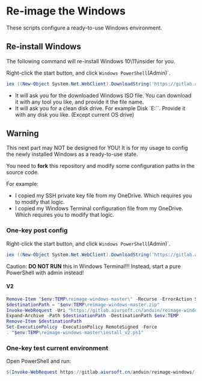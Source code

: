 # Re-image the Windows

These scripts configure a ready-to-use Windows environment.

## Re-install Windows

The following command will re-install Windows 10\11\insider for you.

Right-click the start button, and click `Windows PowerShell`(Admin)`.

```powershell
iex ((New-Object System.Net.WebClient).DownloadString('https://gitlab.aiursoft.cn/anduin/reimage-windows/-/raw/master/Reimage.ps1'))
```

* It will ask you for the downloaded Windows ISO file. You can download it with any tool you like, and provide it the file name.
* It will ask you for a clean disk drive. For example Disk `E:\``. Provide it with any disk you like. (Except current OS drive)

## Warning

This next part may NOT be designed for YOU! It is for my usage to config the newly installed Windows as a ready-to-use state.

You need to **fork** this repository and modify some configuration paths in the source code.

For example:

* I copied my SSH private key file from my OneDrive. Which requires you to modify that logic.
* I copied my Windows Terminal configuration file from my OneDrive. Which requires you to modify that logic.

### One-key post config

Right-click the start button, and click `Windows PowerShell`(Admin)`.

```powershell
iex ((New-Object System.Net.WebClient).DownloadString('https://gitlab.aiursoft.cn/anduin/reimage-windows/-/raw/master/install.ps1'))
```

Caution: **DO NOT RUN** this in Windows Terminal!!! Instead, start a pure PowerShell with admin instead!

#### V2

```powershell
Remove-Item "$env:TEMP\reimage-windows-master\" -Recurse -ErrorAction SilentlyContinue
$destinationPath = "$env:TEMP\reimage-windows-master.zip"
Invoke-WebRequest -Uri "https://gitlab.aiursoft.cn/anduin/reimage-windows/-/archive/master/reimage-windows-master.zip" -OutFile $destinationPath
Expand-Archive -Path $destinationPath -DestinationPath $env:TEMP
Remove-Item $destinationPath
Set-ExecutionPolicy -ExecutionPolicy RemoteSigned -Force
. "$env:TEMP\reimage-windows-master\install_v2.ps1"
```

### One-key test current environment

Open PowerShell and run:

```powershell
$(Invoke-WebRequest https://gitlab.aiursoft.cn/anduin/reimage-windows/-/raw/master/test_env.sh).Content | bash
```
